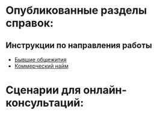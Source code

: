   
# Опубликованные разделы справок:  
## Инструкции по направления работы  
*  [Бывшие общежития](Алгоритмы%20работы/Бывшие%20общежития/Бывшие%20общежития.md)  
*  [Коммерческий найм](Алгоритмы%20работы/Коммерческий%20найм/Коммерческий%20найм.md)  
# Сценарии для онлайн-консультаций: